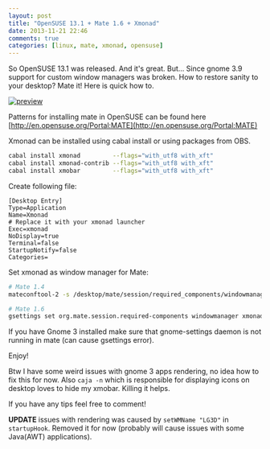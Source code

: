 ```yaml
---
layout: post
title: "OpenSUSE 13.1 + Mate 1.6 + Xmonad"
date: 2013-11-21 22:46
comments: true
categories: [linux, mate, xmonad, opensuse]
---
```

So OpenSUSE 13.1 was released. And it's great. But...
Since gnome 3.9 support for custom window managers was broken.
How to restore sanity to your desktop? Mate it! Here is quick how to.

[![preview](https://dl.dropbox.com/u/4109351/octopress/suse-mate-xmonad/re_1.png)](https://dl.dropbox.com/u/4109351/octopress/suse-mate-xmonad/1.png)

<!-- more -->

Patterns for installing mate in OpenSUSE can be found here [http://en.opensuse.org/Portal:MATE](http://en.opensuse.org/Portal:MATE)

Xmonad can be installed using cabal install or using packages from OBS.

```sh
cabal install xmonad         --flags="with_utf8 with_xft"
cabal install xmonad-contrib --flags="with_utf8 with_xft"
cabal install xmobar         --flags="with_utf8 with_xft"
```

Create following file:

```text /usr/share/applications/xmonad.desktop
[Desktop Entry]
Type=Application
Name=Xmonad
# Replace it with your xmonad launcher
Exec=xmonad
NoDisplay=true
Terminal=false
StartupNotify=false
Categories=
```

Set xmonad as window manager for Mate:

```sh
# Mate 1.4
mateconftool-2 -s /desktop/mate/session/required_components/windowmanager xmonad --type string

# Mate 1.6
gsettings set org.mate.session.required-components windowmanager xmonad
```

If you have Gnome 3 installed make sure that gnome-settings daemon is not running in mate (can cause gsettings error).

Enjoy!

Btw I have some weird issues with gnome 3 apps rendering, no idea how to fix this for now.
Also `caja -n` which is responsible for displaying icons on desktop loves to hide my xmobar. Killing it helps.

If you have any tips feel free to comment!

**UPDATE** issues with rendering was caused by `setWMName "LG3D"` in `startupHook`. Removed it for now (probably will cause issues with some Java(AWT) applications).
